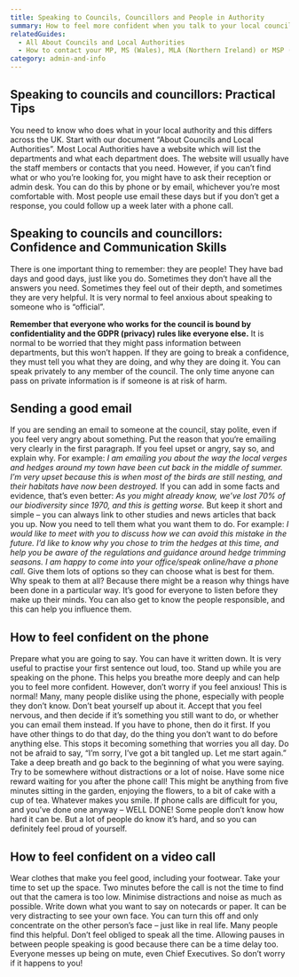 ```yaml
---
title: Speaking to Councils, Councillors and People in Authority
summary: How to feel more confident when you talk to your local council
relatedGuides:
  - All About Councils and Local Authorities
  - How to contact your MP, MS (Wales), MLA (Northern Ireland) or MSP (Scotland)
category: admin-and-info
---
```

## Speaking to councils and councillors: Practical Tips

You need to know who does what in your local authority and this differs across the UK. Start with our document “About Councils and Local Authorities”.
Most Local Authorities have a website which will list the departments and what each department does. The website will usually have the staff members or contacts that you need.
However, if you can’t find what or who you’re looking for, you might have to ask their reception or admin desk. You can do this by phone or by email, whichever you’re most comfortable with.
Most people use email these days but if you don’t get a response, you could follow up a week later with a phone call.

## Speaking to councils and councillors: Confidence and Communication Skills

There is one important thing to remember: they are people! They have bad days and good days, just like you do. Sometimes they don’t have all the answers you need. Sometimes they feel out of their depth, and sometimes they are very helpful.
It is very normal to feel anxious about speaking to someone who is “official”.

**Remember that everyone who works for the council is bound by confidentiality and the GDPR (privacy) rules like everyone else.** It is normal to be worried that they might pass information between departments, but this won’t happen. If they are going to break a confidence, they must tell you what they are doing, and why they are doing it. You can speak privately to any member of the council. The only time anyone can pass on private information is if someone is at risk of harm.

## Sending a good email

If you are sending an email to someone at the council, stay polite, even if you feel very angry about something. Put the reason that you‘re emailing very clearly in the first paragraph. If you feel upset or angry, say so, and explain why.
For example:
*I am emailing you about the way the local verges and hedges around my town have been cut back in the middle of summer. I’m very upset because this is when most of the birds are still nesting, and their habitats have now been destroyed.*
If you can add in some facts and evidence, that’s even better:
*As you might already know, we’ve lost 70% of our biodiversity since 1970, and this is getting worse.*
But keep it short and simple – you can always link to other studies and news articles that back you up.
Now you need to tell them what you want them to do. For example:
*I would like to meet with you to discuss how we can avoid this mistake in the future. I’d like to know why you chose to trim the hedges at this time, and help you be aware of the regulations and guidance around hedge trimming seasons. I am happy to come into your office/speak online/have a phone call.*
Give them lots of options so they can choose what is best for them.
Why speak to them at all? Because there might be a reason why things have been done in a particular way. It’s good for everyone to listen before they make up their minds. You can also get to know the people responsible, and this can help you influence them.

## How to feel confident on the phone

Prepare what you are going to say. You can have it written down. It is very useful to practise your first sentence out loud, too.
Stand up while you are speaking on the phone. This helps you breathe more deeply and can help you to feel more confident.
However, don’t worry if you feel anxious! This is normal! Many, many people dislike using the phone, especially with people they don’t know. Don’t beat yourself up about it. Accept that you feel nervous, and then decide if it’s something you still want to do, or whether you can email them instead.
If you have to phone, then do it first. If you have other things to do that day, do the thing you don’t want to do before anything else. This stops it becoming something that worries you all day.
Do not be afraid to say, “I’m sorry, I’ve got a bit tangled up. Let me start again.” Take a deep breath and go back to the beginning of what you were saying.
Try to be somewhere without distractions or a lot of noise.
Have some nice reward waiting for you after the phone call! This might be anything from five minutes sitting in the garden, enjoying the flowers, to a bit of cake with a cup of tea. Whatever makes you smile.
If phone calls are difficult for you, and you’ve done one anyway – WELL DONE! Some people don’t know how hard it can be. But a lot of people do know it’s hard, and so you can definitely feel proud of yourself.

## How to feel confident on a video call

Wear clothes that make you feel good, including your footwear.
Take your time to set up the space. Two minutes before the call is not the time to find out that the camera is too low.
Minimise distractions and noise as much as possible.
Write down what you want to say on notecards or paper.
It can be very distracting to see your own face. You can turn this off and only concentrate on the other person’s face – just like in real life. Many people find this helpful.
Don’t feel obliged to speak all the time. Allowing pauses in between people speaking is good because there can be a time delay too.
Everyone messes up being on mute, even Chief Executives. So don’t worry if it happens to you!
